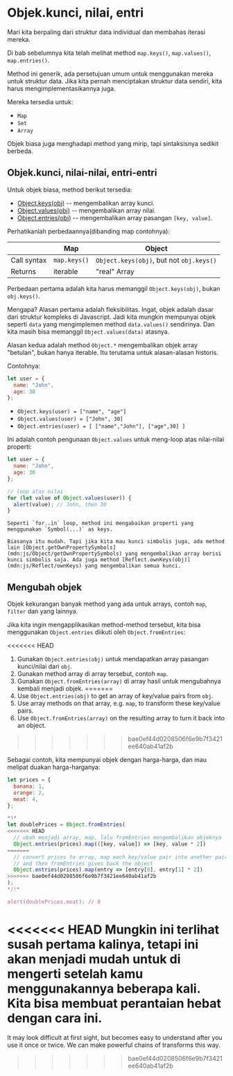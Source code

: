 
# Objek.kunci, nilai, entri

Mari kita berpaling dari struktur data individual dan membahas iterasi mereka.

Di bab sebelumnya kita telah melihat method `map.keys()`, `map.values()`, `map.entries()`.

Method ini generik, ada persetujuan umum untuk menggunakan mereka untuk struktur data. Jika kita pernah menciptakan struktur data sendiri, kita harus mengimplementasikannya juga.

Mereka tersedia untuk:

- `Map`
- `Set`
- `Array`

Objek biasa juga menghadapi method yang mirip, tapi sintaksisnya sedikit berbeda.

## Objek.kunci, nilai-nilai, entri-entri

Untuk objek biasa, method berikut tersedia:

- [Object.keys(obj)](mdn:js/Object/keys) -- mengembalikan array kunci.
- [Object.values(obj)](mdn:js/Object/values) -- mengembalikan array nilai.
- [Object.entries(obj)](mdn:js/Object/entries) -- mengembalikan array pasangan `[key, value]`.

Perhatikanlah perbedaannya(dibanding map contohnya):

|             | Map              | Object       |
|-------------|------------------|--------------|
| Call syntax | `map.keys()`  | `Object.keys(obj)`, but not `obj.keys()` |
| Returns     | iterable    | "real" Array                     |

Perbedaan pertama adalah kita harus memanggil `Object.keys(obj)`, bukan `obj.keys()`.

Mengapa? Alasan pertama adalah fleksibilitas. Ingat, objek adalah dasar dari struktur kompleks di Javascript. Jadi kita mungkin mempunyai objek seperti `data` yang mengimplemen method `data.values()` sendirinya. Dan kita masih bisa memanggil `Object.values(data)` atasnya.

Alasan kedua adalah method `Object.*` mengembalikan objek array "betulan", bukan hanya iterable. Itu terutama untuk alasan-alasan historis.

Contohnya:

```js
let user = {
  name: "John",
  age: 30
};
```

- `Object.keys(user) = ["name", "age"]`
- `Object.values(user) = ["John", 30]`
- `Object.entries(user) = [ ["name","John"], ["age",30] ]`

Ini adalah contoh pengunaan `Object.values` untuk meng-loop atas nilai-nilai properti:

```js run
let user = {
  name: "John",
  age: 30
};

// loop atas nilai
for (let value of Object.values(user)) {
  alert(value); // John, then 30
}
```

```warn header="Object.keys/values/entries abaikan properti simbolis"
Seperti `for..in` loop, method ini mengabaikan properti yang menggunakan `Symbol(...)` as keys.

Biasanya itu mudah. Tapi jika kita mau kunci simbolis juga, ada method lain [Object.getOwnPropertySymbols](mdn:js/Object/getOwnPropertySymbols) yang mengembalikan array berisi kunci simbolis saja. Ada juga method [Reflect.ownKeys(obj)](mdn:js/Reflect/ownKeys) yang mengembalikan semua kunci.
```


## Mengubah objek

Objek kekurangan banyak method yang ada untuk arrays, contoh `map`, `filter` dan yang lainnya.

Jika kita ingin mengapplikasikan method-method tersebut, kita bisa menggunakan `Object.entries` diikuti oleh `Object.fromEntries`:

<<<<<<< HEAD
1. Gunakan `Object.entries(obj)` untuk mendapatkan array pasangan kunci/nilai dari `obj`.
2. Gunakan method array di array tersebut, contoh `map`. 
3. Gunakan `Object.fromEntries(array)` di array hasil untuk mengubahnya kembali menjadi objek.
=======
1. Use `Object.entries(obj)` to get an array of key/value pairs from `obj`.
2. Use array methods on that array, e.g. `map`, to transform these key/value pairs.
3. Use `Object.fromEntries(array)` on the resulting array to turn it back into an object.
>>>>>>> bae0ef44d0208506f6e9b7f3421ee640ab41af2b

Sebagai contoh, kita mempunyai objek dengan harga-harga, dan mau melipat duakan harga-harganya:

```js run
let prices = {
  banana: 1,
  orange: 2,
  meat: 4,
};

*!*
let doublePrices = Object.fromEntries(
<<<<<<< HEAD
  // ubah menjadi array, map, lalu fromEntries mengembalikan objeknya
  Object.entries(prices).map(([key, value]) => [key, value * 2])
=======
  // convert prices to array, map each key/value pair into another pair
  // and then fromEntries gives back the object
  Object.entries(prices).map(entry => [entry[0], entry[1] * 2])
>>>>>>> bae0ef44d0208506f6e9b7f3421ee640ab41af2b
);
*/!*

alert(doublePrices.meat); // 8
```

<<<<<<< HEAD
Mungkin ini terlihat susah pertama kalinya, tetapi ini akan menjadi mudah untuk di mengerti setelah kamu menggunakannya beberapa kali. Kita bisa membuat perantaian hebat dengan cara ini.
=======
It may look difficult at first sight, but becomes easy to understand after you use it once or twice. We can make powerful chains of transforms this way.
>>>>>>> bae0ef44d0208506f6e9b7f3421ee640ab41af2b
